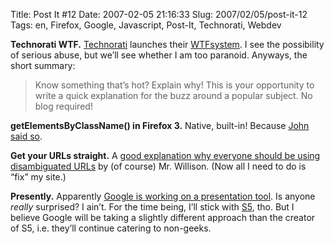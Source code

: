 Title: Post It #12
Date: 2007-02-05 21:16:33
Slug: 2007/02/05/post-it-12
Tags: en, Firefox, Google, Javascript, Post-It, Technorati, Webdev


**Technorati WTF.** [Technorati][1] launches their [WTFsystem][2]. I see the possibility of serious abuse, but we’ll see whether I am too paranoid. Anyways, the short summary:

> Know something that’s hot? Explain why! This is your opportunity to write a
quick explanation for the buzz around a popular subject. No blog required!

**getElementsByClassName() in Firefox 3.** Native, built-in! Because [John said so][3].

**Get your URLs straight.** A [good explanation why everyone should be using disambiguated URLs][4] by (of course) Mr. Willison. (Now all I need to do is “fix” my site.)

**Presently.** Apparently [Google is working on a presentation tool][5]. Is anyone _really_ surprised? I ain’t. For the time being, I’ll stick with [S5][6], tho. But I believe Google will be taking a slightly different approach than the creator of S5, i.e. they’ll continue catering to non-geeks.

   [1]: http://www.technorati.com/
   [2]: http://www.technorati.com/wtf/wtf/2007/01/31/explain-a-search-with-wtf-let-the-world-know-how-m-1
   [3]: http://ejohn.org/blog/getelementsbyclassname-in-firefox-3/
   [4]: http://simonwillison.net/2007/Feb/4/urls/
   [5]: http://googlesystem.blogspot.com/2007/02/google-presently.html
   [6]: http://meyerweb.com/eric/tools/s5/
